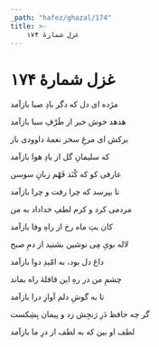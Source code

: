 ```yaml
---
_path: "hafez/ghazal/174"
title: >-
    غزل شمارهٔ ۱۷۴
---
```

# غزل شمارهٔ ۱۷۴

<div class="b" id="bn1"><div class="m1"><p>مژده ای دل که دگر بادِ صبا بازآمد</p></div>
<div class="m2"><p>هدهد خوش خبر از طَرْفِ سبا بازآمد</p></div></div>
<div class="b" id="bn2"><div class="m1"><p>برکش ای مرغِ سحر نغمهٔ داوودی باز</p></div>
<div class="m2"><p>که سلیمانِ گل از بادِ هوا بازآمد</p></div></div>
<div class="b" id="bn3"><div class="m1"><p>عارفی کو که کُنَد فَهْم زبانِ سوسن</p></div>
<div class="m2"><p>تا بپرسد که چرا رفت و چرا بازآمد</p></div></div>
<div class="b" id="bn4"><div class="m1"><p>مردمی کرد و کرم لطفِ خداداد به من</p></div>
<div class="m2"><p>کان بتِ ماه رخ از راهِ وفا بازآمد</p></div></div>
<div class="b" id="bn5"><div class="m1"><p>لاله بویِ مِی نوشین بشنید از دمِ صبح</p></div>
<div class="m2"><p>داغ دل بود، به امّیدِ دوا بازآمد</p></div></div>
<div class="b" id="bn6"><div class="m1"><p>چشمِ من در رهِ این قافلهٔ راه بماند</p></div>
<div class="m2"><p>تا به گوشِ دلم آوازِ درا بازآمد</p></div></div>
<div class="b" id="bn7"><div class="m1"><p>گر چه حافظ دَرِ رَنجِش زد و پیمان بِشِکست</p></div>
<div class="m2"><p>لطف او بین که به لطف از درِ ما بازآمد</p></div></div>
